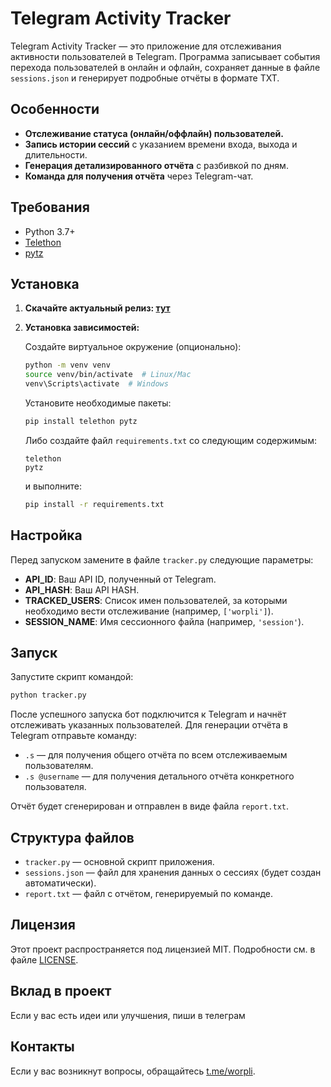 # Telegram Activity Tracker

Telegram Activity Tracker — это приложение для отслеживания активности пользователей в Telegram. Программа записывает события перехода пользователей в онлайн и офлайн, сохраняет данные в файле `sessions.json` и генерирует подробные отчёты в формате TXT.

## Особенности

- **Отслеживание статуса (онлайн/оффлайн) пользователей.**
- **Запись истории сессий** с указанием времени входа, выхода и длительности.
- **Генерация детализированного отчёта** с разбивкой по дням.
- **Команда для получения отчёта** через Telegram-чат.

## Требования

- Python 3.7+
- [Telethon](https://github.com/LonamiWebs/Telethon)
- [pytz](https://pythonhosted.org/pytz/)

## Установка

1. **Скачайте актуальный релиз: [тут](https://github.com/Sany0965/tracker/releases/tag/Release)**

2. **Установка зависимостей:**

   Создайте виртуальное окружение (опционально):

   ```bash
   python -m venv venv
   source venv/bin/activate  # Linux/Mac
   venv\Scripts\activate  # Windows
   ```

   Установите необходимые пакеты:

   ```bash
   pip install telethon pytz
   ```

   Либо создайте файл `requirements.txt` со следующим содержимым:

   ```
   telethon
   pytz
   ```

   и выполните:

   ```bash
   pip install -r requirements.txt
   ```

## Настройка

Перед запуском замените в файле `tracker.py` следующие параметры:

- **API_ID**: Ваш API ID, полученный от Telegram.
- **API_HASH**: Ваш API HASH.
- **TRACKED_USERS**: Список имен пользователей, за которыми необходимо вести отслеживание (например, `['worpli']`).
- **SESSION_NAME**: Имя сессионного файла (например, `'session'`).

## Запуск

Запустите скрипт командой:

```bash
python tracker.py
```

После успешного запуска бот подключится к Telegram и начнёт отслеживать указанных пользователей. Для генерации отчёта в Telegram отправьте команду:

- `.s` — для получения общего отчёта по всем отслеживаемым пользователям.
- `.s @username` — для получения детального отчёта конкретного пользователя.

Отчёт будет сгенерирован и отправлен в виде файла `report.txt`.

## Структура файлов

- `tracker.py` — основной скрипт приложения.
- `sessions.json` — файл для хранения данных о сессиях (будет создан автоматически).
- `report.txt` — файл с отчётом, генерируемый по команде.

## Лицензия

Этот проект распространяется под лицензией MIT. Подробности см. в файле [LICENSE](LICENSE).

## Вклад в проект

Если у вас есть идеи или улучшения, пиши в телеграм 

## Контакты

Если у вас возникнут вопросы, обращайтесь [t.me/worpli](httsp://t.me/worpli).
